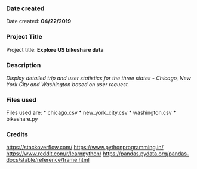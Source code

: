 ### Date created
Date created: **04/22/2019**

### Project Title
Project title: **Explore US bikeshare data**

### Description
_Display detailed trip and user statistics for the three states - Chicago, New 
York City and Washington based on user request._

### Files used
Files used are:
	* chicago.csv
	* new_york_city.csv
	* washington.csv
	* bikeshare.py

### Credits
https://stackoverflow.com/
https://www.pythonprogramming.in/
https://www.reddit.com/r/learnpython/
https://pandas.pydata.org/pandas-docs/stable/reference/frame.html

